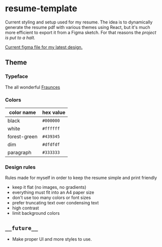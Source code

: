 # resume-template

Current styling and setup used for my resume. The idea is to dynamically generate the resume pdf with various themes using React, but it's much more efficient to export it from a Figma sketch. For that reasons the *project is put to a halt.*

[Current figma file for my latest design.](https://www.figma.com/file/oKNCZ67CngL4Zzfa53rZJV/resume?type=design&node-id=9%3A1014&mode=design&t=v4vFB6wD5LKwMLKN-1)

## Theme
 ### Typeface
 The all wonderful [Fraunces](https://fraunces.undercase.xyz/)
 ### Colors
 
| **color name** | **hex value** |
| -------------- | ------------- |
| black          | `#000000`     |
| white          | `#ffffff`     |
| forest-green   | `#439345`     |
| dim            | `#dfdfdf`     |
| paragraph      | `#333333`     |
 
 ### Design rules
 
 Rules made for myself in order to keep the resume simple and print friendly
 
 * keep it flat (no images, no gradients)
 * everything must fit into an A4 paper size
 * don't use too many colors or font sizes
 * prefer truncating text over condensing text
 * high contrast
 * limit background colors

## `__future__`

 * Make proper UI and more styles to use.

